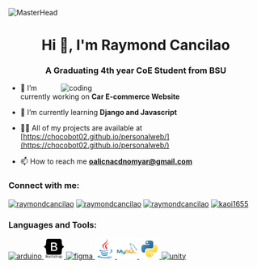 ![MasterHead](https://github.com/Chocobot02/Chocobot02/assets/73695287/8b96ebe7-2b5d-4d57-b3a7-05c12e2dcbfd)
<h1 align="center">Hi 👋, I'm Raymond Cancilao</h1>
<h3 align="center">A Graduating 4th year CoE Student from BSU</h3>
<img align="right" alt="coding" width="400" src="https://media1.tenor.com/images/ba6d7d37fa1e4ca966ac7328bf43b96c/tenor.gif?itemid=18657810">

- 🔭 I’m currently working on **Car E-commerce Website**

- 🌱 I’m currently learning **Django and Javascript**

- 👨‍💻 All of my projects are available at [https://chocobot02.github.io/personalweb/](https://chocobot02.github.io/personalweb/)

- 📫 How to reach me **oalicnacdnomyar@gmail.com**

<h3 align="left">Connect with me:</h3>
<p align="left">
<a href="https://linkedin.com/in/raymondcancilao" target="blank"><img align="center" src="https://raw.githubusercontent.com/rahuldkjain/github-profile-readme-generator/master/src/images/icons/Social/linked-in-alt.svg" alt="raymondcancilao" height="30" width="40" /></a>
<a href="https://fb.com/raymondcancilao" target="blank"><img align="center" src="https://raw.githubusercontent.com/rahuldkjain/github-profile-readme-generator/master/src/images/icons/Social/facebook.svg" alt="raymondcancilao" height="30" width="40" /></a>
<a href="https://instagram.com/raymondcancilao" target="blank"><img align="center" src="https://raw.githubusercontent.com/rahuldkjain/github-profile-readme-generator/master/src/images/icons/Social/instagram.svg" alt="raymondcancilao" height="30" width="40" /></a>
<a href="https://discord.gg/kaoi1655" target="blank"><img align="center" src="https://raw.githubusercontent.com/rahuldkjain/github-profile-readme-generator/master/src/images/icons/Social/discord.svg" alt="kaoi1655" height="30" width="40" /></a>
</p>

<h3 align="left">Languages and Tools:</h3>
<p align="left"> <a href="https://www.arduino.cc/" target="_blank" rel="noreferrer"> <img src="https://cdn.worldvectorlogo.com/logos/arduino-1.svg" alt="arduino" width="40" height="40"/> </a> <a href="https://getbootstrap.com" target="_blank" rel="noreferrer"> <img src="https://raw.githubusercontent.com/devicons/devicon/master/icons/bootstrap/bootstrap-plain-wordmark.svg" alt="bootstrap" width="40" height="40"/> </a> <a href="https://www.figma.com/" target="_blank" rel="noreferrer"> <img src="https://www.vectorlogo.zone/logos/figma/figma-icon.svg" alt="figma" width="40" height="40"/> </a> <a href="https://www.java.com" target="_blank" rel="noreferrer"> <img src="https://raw.githubusercontent.com/devicons/devicon/master/icons/java/java-original.svg" alt="java" width="40" height="40"/> </a> <a href="https://www.mysql.com/" target="_blank" rel="noreferrer"> <img src="https://raw.githubusercontent.com/devicons/devicon/master/icons/mysql/mysql-original-wordmark.svg" alt="mysql" width="40" height="40"/> </a> <a href="https://www.python.org" target="_blank" rel="noreferrer"> <img src="https://raw.githubusercontent.com/devicons/devicon/master/icons/python/python-original.svg" alt="python" width="40" height="40"/> </a> <a href="https://unity.com/" target="_blank" rel="noreferrer"> <img src="https://www.vectorlogo.zone/logos/unity3d/unity3d-icon.svg" alt="unity" width="40" height="40"/> </a> </p>



